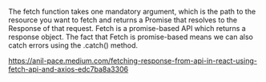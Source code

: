 The fetch function takes one mandatory argument, which is the path to the resource you want to fetch and returns a Promise that resolves to the Response of that request. Fetch is a promise-based API which returns a response object. The fact that Fetch is promise-based means we can also catch errors using the .catch() method. 

https://anil-pace.medium.com/fetching-response-from-api-in-react-using-fetch-api-and-axios-edc7ba8a3306
